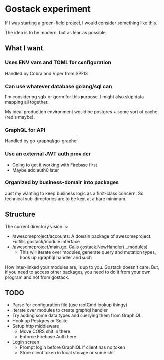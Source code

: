 # Gostack experiment
If I was starting a green-field project, I would consider something like this.

The idea is to be modern, but as lean as possible.

## What I want

### Uses ENV vars and TOML for configuration
Handled by Cobra and Viper from SPF13

### Can use whatever database golang/sql can
I'm considering sqlx or gorm for this purpose. I might also skip data mapping all together.

My ideal production environment would be postgres + some sort of cache (redis maybe).

### GraphQL for API
Handled by go-graphql/go-graphql

### Use an external JWT auth provider
- Going to get it working with Firebase first
- Maybe add auth0 later

### Organized by business-domain into packages
Just my wanting to keep business logic as a first-class concern. So technical sub-directories are to be kept at a bare minimum.

## Structure
The current directory vision is:
- /awesomeproject/accounts: A domain package of awesomeproject. Fulfills gostack/module interface
- /awesomeproject/main.go: Calls gostack.NewHandler(...modules)
    - This will iterate over modules, generate query and mutation types, hook up /graphql handler and such

How inter-linked your modules are, is up to you. Gostack doesn't care. But, if you need to access other packages, you need to do it from your own program and not from gostack.


## TODO

- Parse for configuration file (use rootCmd lookup thingy)
- Iterate over modules to create graphql handler
- Try adding some data types and querying them from GraphiQL
- Hook up Postgres or Sqlite
- Setup http middleware
    - Move CORS shit in there
    - Enforce Firebase Auth here
- Login screen
    - Prompt login before GraphiQL if client has no token
    - Store client token in local storage or some shit
